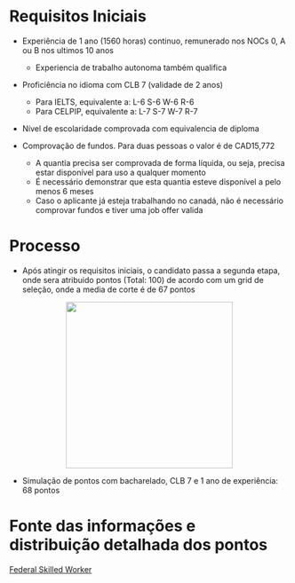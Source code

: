 # Requisitos Iniciais
  
  * Experiência de 1 ano (1560 horas) continuo, remunerado nos NOCs 0, A ou B nos ultimos 10 anos
    * Experiencia de trabalho autonoma também qualifica
  
  * Proficiência no idioma com CLB 7 (validade de 2 anos)
    * Para IELTS, equivalente a: L-6 S-6 W-6 R-6
    * Para CELPIP, equivalente a: L-7 S-7 W-7 R-7
    
  * Nível de escolaridade comprovada com equivalencia de diploma
  
  * Comprovação de fundos. Para duas pessoas o valor é de CAD15,772
    * A quantia precisa ser comprovada de forma líquida, ou seja, precisa estar disponível para uso a qualquer momento
    * É necessário demonstrar que esta quantia esteve disponível a pelo menos 6 meses
    * Caso o aplicante já esteja trabalhando no canadá, não é necessário comprovar fundos e tiver uma job offer valida
    
    
# Processo
  * Após atingir os requisitos iniciais, o candidato passa a segunda etapa, onde sera atribuido pontos (Total: 100) de acordo
    com um grid de seleção, onde a media de corte é de 67 pontos


<div align="center">
<img src="https://user-images.githubusercontent.com/35180035/66935778-0165bb80-f013-11e9-85a7-b4679fbcca38.png"
height="300">
</div>  

  * Simulação de pontos com bacharelado, CLB 7 e 1 ano de experiência: 68 pontos

# Fonte das informações e distribuição detalhada dos pontos
[Federal Skilled Worker](https://www.youtube.com/watch?v=6BOvOwg4Suo)
